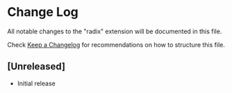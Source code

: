 # Change Log

All notable changes to the "radix" extension will be documented in this file.

Check [Keep a Changelog](http://keepachangelog.com/) for recommendations on how to structure this file.

## [Unreleased]

- Initial release
